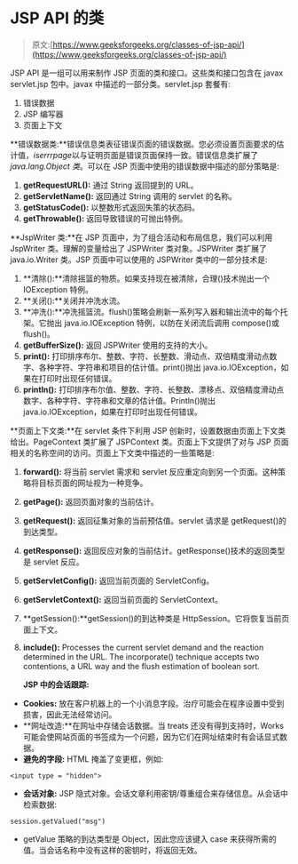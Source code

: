 # JSP API 的类

> 原文:[https://www.geeksforgeeks.org/classes-of-jsp-api/](https://www.geeksforgeeks.org/classes-of-jsp-api/)

JSP API 是一组可以用来制作 JSP 页面的类和接口。这些类和接口包含在 javax servlet.jsp 包中。javax 中描述的一部分类。servlet.jsp 套餐有:

1.  错误数据
2.  JSP 编写器
3.  页面上下文

**错误数据类:**错误信息类表征错误页面的错误数据。您必须设置页面要求的估计值，*iserrrpage*以与证明页面是错误页面保持一致。错误信息类扩展了 *java.lang.Object 类*。可以在 JSP 页面中使用的错误数据中描述的部分策略是:

1.  **getRequestURL():** 通过 String 返回提到的 URL。
2.  **getServletName():** 返回通过 String 调用的 servlet 的名称。
3.  **getStatusCode():** 以整数形式返回失策的状态码。
4.  **getThrowable():** 返回导致错误的可抛出特例。

**JspWriter 类:**在 JSP 页面中，为了组合活动和布局信息，我们可以利用 JspWriter 类。理解的变量给出了 JSPWriter 类对象。JSPWriter 类扩展了 java.io.Writer 类。JSP 页面中可以使用的 JSPWriter 类中的一部分技术是:

1.  **清除():**清除摇篮的物质。如果支持现在被清除，合理()技术抛出一个 IOException 特例。
2.  **关闭():**关闭并冲洗水流。
3.  **冲洗():**冲洗摇篮流。flush()策略会刷新一系列写入器和输出流中的每个托架。它抛出 java.io.IOException 特例，以防在关闭流后调用 compose()或 flush()。
4.  **getBufferSize():** 返回 JSPWriter 使用的支持的大小。
5.  **print():** 打印排序布尔、整数、字符、长整数、滑动点、双倍精度滑动点数字、各种字符、字符串和项目的估计值。print()抛出 java.io.IOException，如果在打印时出现任何错误。
6.  **println():** 打印排序布尔值、整数、字符、长整数、漂移点、双倍精度滑动点数字、各种字符、字符串和文章的估计值。Println()抛出 java.io.IOException，如果在打印时出现任何错误。

**页面上下文类:**在 servlet 条件下利用 JSP 创新时，设置数据由页面上下文类给出。PageContext 类扩展了 JSPContext 类。页面上下文提供了对与 JSP 页面相关的名称空间的访问。页面上下文类中描述的一些策略是:

1.  **forward():** 将当前 servlet 需求和 servlet 反应重定向到另一个页面。这种策略将目标页面的网址视为一种竞争。
2.  **getPage():** 返回页面对象的当前估计。
3.  **getRequest():** 返回征集对象的当前预估值。servlet 请求是 getRequest()的到达类型。
4.  **getResponse():** 返回反应对象的当前估计。getResponse()技术的返回类型是 servlet 反应。
5.  **getServletConfig():** 返回当前页面的 ServletConfig。
6.  **getServletContext():** 返回当前页面的 ServletContext。
7.  **getSession():**getSession()的到达种类是 HttpSession。它将恢复当前页面上下文。
8.  **include():** Processes the current servlet demand and the reaction determined in the URL. The incorporate() technique accepts two contentions, a URL way and the flush estimation of boolean sort.

    **JSP 中的会话跟踪:**

*   **Cookies:** 放在客户机器上的一个小消息字段。治疗可能会在程序设置中受到损害，因此无法经常访问。
*   **网址改造:**在网址中存储会话数据。当 treats 还没有得到支持时，Works 可能会使网站页面的书签成为一个问题，因为它们在网址结束时有会话显式数据。
*   **避免的字段:** HTML 掩盖了变更框，例如:

```
<input type = "hidden">
```

*   **会话对象:** JSP 隐式对象。会话文章利用密钥/尊重组合来存储信息。从会话中检索数据:

```
session.getValued("msg") 
```

*   getValue 策略的到达类型是 Object，因此您应该键入 case 来获得所需的值。当会话名称中没有这样的密钥时，将返回无效。